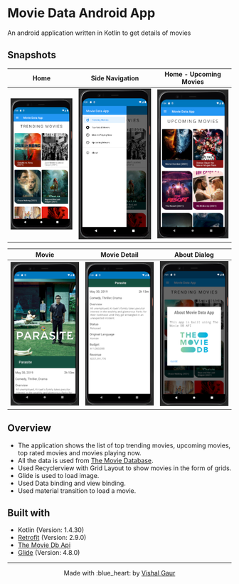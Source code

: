 # Movie Data Android App
An android application written in Kotlin to get details of movies


## Snapshots

|           Home          |       Side Navigation        |       Home - Upcoming Movies     |
| :---------------------: | :--------------------------: | :-------------------------------:|
| ![](snapshots/home.png) | ![](snapshots/navDrawer.png) | ![](snapshots/home-upcoming.png) |

|           Movie          |           Movie Detail          |       About Dialog       |
| :----------------------: | :-----------------------------: | :-----------------------:|
| ![](snapshots/movie.png) | ![](snapshots/movie-detail.png) | ![](snapshots/about.png) |


## Overview
- The application shows the list of top trending movies, upcoming movies, top rated movies and movies playing now.
- All the data is used from [The Movie Database](https://themoviedb.org).
- Used Recyclerview with Grid Layout to show movies in the form of grids.
- Glide is used to load image.
- Used Data binding and view binding.
- Used material transition to load a movie.


## Built with
- Kotlin (Version: 1.4.30)
- [Retrofit](https://square.github.io/retrofit/) (Version: 2.9.0)
- [The Movie Db Api](https://themoviedb.org)
- [Glide](https://bumptech.github.io/glide/) (Version: 4.8.0)



---

<p align="center"> Made with :blue_heart: by <a href="https://github.com/i-vishi">Vishal Gaur</a></p>
